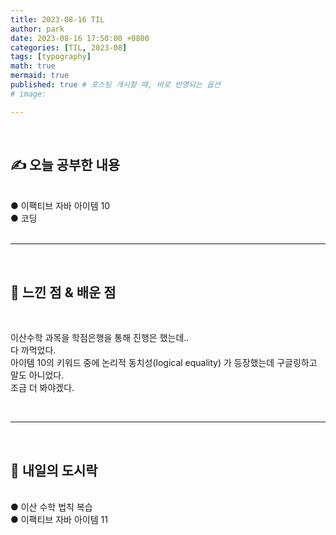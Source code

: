 ```yaml
---
title: 2023-08-16 TIL
author: park
date: 2023-08-16 17:50:00 +0800
categories: [TIL, 2023-08]
tags: [typography]
math: true
mermaid: true
published: true # 포스팅 개시할 때, 바로 반영되는 옵션
# image: 

---
```


<br>

## ✍ 오늘 공부한 내용

<br>
● 이팩티브 자바 아이템 10<br>
● 코딩<br>
<br>

---

<br>

## 🧠 느낀 점 & 배운 점

<br>

이산수학 과목을 학점은행을 통해 진행은 했는데..<br>
다 까먹었다.<br>
아이템 10의 키워드 중에 논리적 동치성(logical equality) 가 등장했는데 구글링하고 말도 아니었다.<br>
조금 더 봐야겠다.<br>

<br>

---

<br>

## 🍱 내일의 도시락

<br>
● 이산 수학 법칙 복습<br>
● 이팩티브 자바 아이템 11<br>
<br>